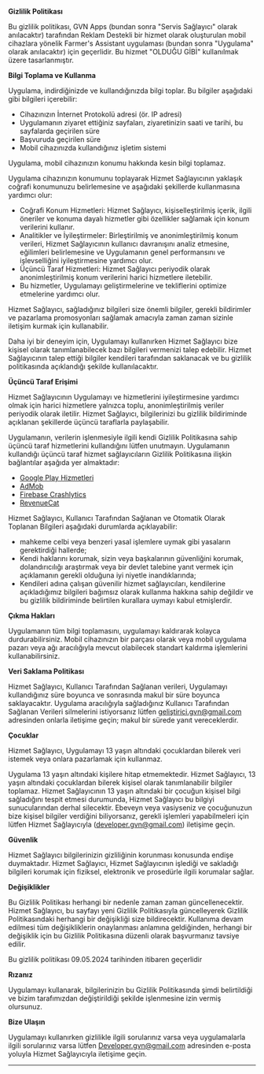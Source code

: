 **Gizlilik Politikası**

Bu gizlilik politikası, GVN Apps (bundan sonra "Servis Sağlayıcı" olarak anılacaktır) tarafından Reklam Destekli bir hizmet olarak oluşturulan mobil cihazlara yönelik Farmer's Assistant uygulaması (bundan sonra "Uygulama" olarak anılacaktır) için geçerlidir. 
Bu hizmet "OLDUĞU GİBİ" kullanılmak üzere tasarlanmıştır.

**Bilgi Toplama ve Kullanma**

Uygulama, indirdiğinizde ve kullandığınızda bilgi toplar. Bu bilgiler aşağıdaki gibi bilgileri içerebilir:

* Cihazınızın İnternet Protokolü adresi (ör. IP adresi)
* Uygulamanın ziyaret ettiğiniz sayfaları, ziyaretinizin saati ve tarihi, bu sayfalarda geçirilen süre
* Başvuruda geçirilen süre
* Mobil cihazınızda kullandığınız işletim sistemi

Uygulama, mobil cihazınızın konumu hakkında kesin bilgi toplamaz.

Uygulama cihazınızın konumunu toplayarak Hizmet Sağlayıcının yaklaşık coğrafi konumunuzu belirlemesine ve aşağıdaki şekillerde kullanmasına yardımcı olur:

* Coğrafi Konum Hizmetleri: Hizmet Sağlayıcı, kişiselleştirilmiş içerik, ilgili öneriler ve konuma dayalı hizmetler gibi özellikler sağlamak için konum verilerini kullanır.
* Analitikler ve İyileştirmeler: Birleştirilmiş ve anonimleştirilmiş konum verileri, Hizmet Sağlayıcının kullanıcı davranışını analiz etmesine, eğilimleri belirlemesine ve Uygulamanın genel performansını ve işlevselliğini iyileştirmesine yardımcı olur.
* Üçüncü Taraf Hizmetleri: Hizmet Sağlayıcı periyodik olarak anonimleştirilmiş konum verilerini harici hizmetlere iletebilir. 
* Bu hizmetler, Uygulamayı geliştirmelerine ve tekliflerini optimize etmelerine yardımcı olur.

Hizmet Sağlayıcı, sağladığınız bilgileri size önemli bilgiler, gerekli bildirimler ve pazarlama promosyonları sağlamak amacıyla zaman zaman sizinle iletişim kurmak için kullanabilir.

Daha iyi bir deneyim için, Uygulamayı kullanırken Hizmet Sağlayıcı bize kişisel olarak tanımlanabilecek bazı bilgileri vermenizi talep edebilir. 
Hizmet Sağlayıcının talep ettiği bilgiler kendileri tarafından saklanacak ve bu gizlilik politikasında açıklandığı şekilde kullanılacaktır.

**Üçüncü Taraf Erişimi**

Hizmet Sağlayıcının Uygulamayı ve hizmetlerini iyileştirmesine yardımcı olmak için harici hizmetlere yalnızca toplu, anonimleştirilmiş veriler periyodik olarak iletilir. 
Hizmet Sağlayıcı, bilgilerinizi bu gizlilik bildiriminde açıklanan şekillerde üçüncü taraflarla paylaşabilir.

Uygulamanın, verilerin işlenmesiyle ilgili kendi Gizlilik Politikasına sahip üçüncü taraf hizmetlerini kullandığını lütfen unutmayın. 
Uygulamanın kullandığı üçüncü taraf hizmet sağlayıcıların Gizlilik Politikasına ilişkin bağlantılar aşağıda yer almaktadır:

* [Google Play Hizmetleri](https://www.google.com/policies/privacy/)
* [AdMob](https://support.google.com/admob/answer/6128543?hl=tr)
* [Firebase Crashlytics](https://firebase.google.com/support/privacy/)
* [RevenueCat](https://www.revenuecat.com/privacy)

Hizmet Sağlayıcı, Kullanıcı Tarafından Sağlanan ve Otomatik Olarak Toplanan Bilgileri aşağıdaki durumlarda açıklayabilir:

* mahkeme celbi veya benzeri yasal işlemlere uymak gibi yasaların gerektirdiği hallerde;
* Kendi haklarını korumak, sizin veya başkalarının güvenliğini korumak, dolandırıcılığı araştırmak veya bir devlet talebine yanıt vermek için açıklamanın gerekli olduğuna iyi niyetle inandıklarında;
* Kendileri adına çalışan güvenilir hizmet sağlayıcıları, kendilerine açıkladığımız bilgileri bağımsız olarak kullanma hakkına sahip değildir ve bu gizlilik bildiriminde belirtilen kurallara uymayı kabul etmişlerdir.

**Çıkma Hakları**

Uygulamanın tüm bilgi toplamasını, uygulamayı kaldırarak kolayca durdurabilirsiniz. 
Mobil cihazınızın bir parçası olarak veya mobil uygulama pazarı veya ağı aracılığıyla mevcut olabilecek standart kaldırma işlemlerini kullanabilirsiniz.

**Veri Saklama Politikası**

Hizmet Sağlayıcı, Kullanıcı Tarafından Sağlanan verileri, Uygulamayı kullandığınız süre boyunca ve sonrasında makul bir süre boyunca saklayacaktır. 
Uygulama aracılığıyla sağladığınız Kullanıcı Tarafından Sağlanan Verileri silmelerini istiyorsanız lütfen geliştirici.gvn@gmail.com adresinden onlarla iletişime geçin; makul bir sürede yanıt vereceklerdir.

**Çocuklar**

Hizmet Sağlayıcı, Uygulamayı 13 yaşın altındaki çocuklardan bilerek veri istemek veya onlara pazarlamak için kullanmaz.

Uygulama 13 yaşın altındaki kişilere hitap etmemektedir. Hizmet Sağlayıcı, 13 yaşın altındaki çocuklardan bilerek kişisel olarak tanımlanabilir bilgiler toplamaz. 
Hizmet Sağlayıcının 13 yaşın altındaki bir çocuğun kişisel bilgi sağladığını tespit etmesi durumunda, Hizmet Sağlayıcı bu bilgiyi sunucularından derhal silecektir. 
Ebeveyn veya vasiyseniz ve çocuğunuzun bize kişisel bilgiler verdiğini biliyorsanız, gerekli işlemleri yapabilmeleri için lütfen Hizmet Sağlayıcıyla (developer.gvn@gmail.com) iletişime geçin.

**Güvenlik**

Hizmet Sağlayıcı bilgilerinizin gizliliğinin korunması konusunda endişe duymaktadır. 
Hizmet Sağlayıcı, Hizmet Sağlayıcının işlediği ve sakladığı bilgileri korumak için fiziksel, elektronik ve prosedürle ilgili korumalar sağlar.

**Değişiklikler**

Bu Gizlilik Politikası herhangi bir nedenle zaman zaman güncellenecektir. 
Hizmet Sağlayıcı, bu sayfayı yeni Gizlilik Politikasıyla güncelleyerek Gizlilik Politikasındaki herhangi bir değişikliği size bildirecektir. 
Kullanıma devam edilmesi tüm değişikliklerin onaylanması anlamına geldiğinden, herhangi bir değişiklik için bu Gizlilik Politikasına düzenli olarak başvurmanız tavsiye edilir.

Bu gizlilik politikası 09.05.2024 tarihinden itibaren geçerlidir

**Rızanız**

Uygulamayı kullanarak, bilgilerinizin bu Gizlilik Politikasında şimdi belirtildiği ve bizim tarafımızdan değiştirildiği şekilde işlenmesine izin vermiş olursunuz.

**Bize Ulaşın**

Uygulamayı kullanırken gizlilikle ilgili sorularınız varsa veya uygulamalarla ilgili sorularınız varsa lütfen Developer.gvn@gmail.com adresinden e-posta yoluyla Hizmet Sağlayıcıyla iletişime geçin.

* * *